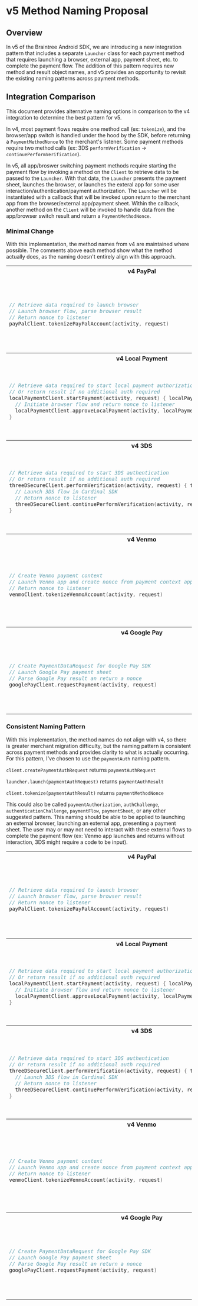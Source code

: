 # v5 Method Naming Proposal

## Overview

In v5 of the Braintree Android SDK, we are introducing a new integration pattern that includes a 
separate `Launcher` class for each payment method that requires launching a browser, external 
app, payment sheet, etc. to complete the payment flow. The addition of this pattern requires new 
method and result object names, and v5 provides an opportunity to revisit the existing naming 
patterns across payment methods.

## Integration Comparison

This document provides alternative naming options in comparison to the v4 integration to 
determine the best pattern for v5. 

In v4, most payment flows require one method call (ex: `tokenize`), and the browser/app switch is handled under the hood by the SDK, before returning a `PaymentMethodNonce` to the merchant's listener. Some payment methods require two method calls (ex: 3DS `performVerification` -> `continuePerformVerification`).

In v5, all app/broswer switching payment methods require starting the payment flow by invoking a method on the `Client` to retrieve data to be passed to the `Launcher`. With that data, the `Launcher` presents the payment sheet, launches the browser, or launches the exteral app for some user interaction/authentication/payment authorization. The `Launcher` will be instantiated with a callback that will be invoked upon return to the merchant app from the browser/external app/payment sheet. Within the callback, another method on the `Client` will be invoked to handle data from the app/browser switch result and return a `PaymentMethodNonce`. 

### Minimal Change

With this implementation, the method names from v4 are maintained where possible. The comments above each method show what the method actually does, as the naming doesn't entirely align with this approach.

<table>
<tr>
<th>v4 PayPal</th>
<th>v5 PayPal</th>
</tr>
<tr>

<td>

```kotlin 
// Retrieve data required to launch browser
// Launch browser flow, parse browser result
// Return nonce to listener
payPalClient.tokenizePayPalAccount(activity, request)
```

</td>

<td>

```kotlin
payPalLauncher = PayPalLauncher() { payPalBrowserSwitchResult ->
  // Parse the result from the PayPal browser flow and return a nonce
  payPalClient.onBrowserSwitchResult(payPalBrowserSwitchResult) 
}

// Retrieve data required to launch the PayPal flow in a browser
payPalClient.tokenizePayPalAccount(context, request) { payPalResponse, error ->
  // Launch the PayPal in a browser
  payPalLauncher.launch(activity, payPalResponse) 
}
```

</td>

</tr>

<tr>
<th>v4 Local Payment</th>
<th>v5 Local Payment</th>
</tr>
<tr>

<td>

```kotlin 
// Retrieve data required to start local payment authorization
// Or return result if no additional auth required
localPaymentClient.startPayment(activity, request) { localPaymentResult, error ->
  // Initiate browser flow and return nonce to listener
  localPaymentClient.approveLocalPayment(activity, localPaymentResult)
}
```

</td>

<td>

```kotlin
localPaymentLauncher = LocalPaymentLauncher() { localPaymentBrowserSwitchResult ->
  // Parse the result from the local payment browser flow and return a nonce
  localPaymentClient.approveLocalPayment(localPaymentBrowserSwitchResult) 
}

// Retrieve data required to launch the local payment flow in a browser
localPaymentClient.startPayment(context, request) { localPaymentResult, error ->
  // Launch the local payment in a browser
  localPaymentLauncher.launch(activity, localPaymentResult) 
}
```

</td>

</tr>
<tr>
<th>v4 3DS</th>
<th>v5 3DS</th>
</tr>
<tr>

<td>

```kotlin 
// Retrieve data required to start 3DS authentication
// Or return result if no additional auth required
threeDSecureClient.performVerification(activity, request) { threeDSecureResult, error ->
  // Launch 3DS flow in Cardinal SDK 
  // Return nonce to listener
  threeDSecureClient.continuePerformVerification(activity, request, threeDSecureResult)
}
```

</td>

<td>

```kotlin
threeDSecureLauncher = ThreeDSecureLauncher() { authenticationResult ->
  // Parse the result from the 3DS auth flow and return a nonce
  threeDSecureClient.continuePerformVerification(authenticationResult) 
}

// Retrieve data required to launch the 3DS flow
// Instantiate Cardinal SDK
threeDSecureClient.performVerification(context, request) { threeDSecureResult, error ->
  // Launch 3DS flow in Cardinal SDK 
  threeDSecureLauncher.launch(threeDSecureResult) 
}
```

</td>

</tr>

<tr>
<th>v4 Venmo</th>
<th>v5 Venmo</th>
</tr>
<tr>

<td>

```kotlin 
// Create Venmo payment context
// Launch Venmo app and create nonce from payment context app switch result
// Return nonce to listener
venmoClient.tokenizeVenmoAccount(activity, request)
```

</td>

<td>

```kotlin
venmoLauncher = VenmoLauncher(activity) { authChallengeResult ->
  // Create nonce from payment context app switch result and vault if required
  venmoClient.tokenizeVenmoAccount(authChallengeResult) 
}


  // Create Venmo payment context
venmoClient.requestAuthChallenge(context, request) { authChallenge, error ->
  // Launch Venmo app
  venmoLauncher.launch(authChallenge) 
}
```

</td>

</tr>

<tr>
<th>v4 Google Pay</th>
<th>v5 Google Pay</th>
</tr>
<tr>

<td>

```kotlin 
// Create PaymentDataRequest for Google Pay SDK
// Launch Google Pay payment sheet
// Parse Google Pay result an return a nonce
googlePayClient.requestPayment(activity, request)
```

</td>

<td>

```kotlin
googlePayLauncher = GooglePayLauncher(activity) { googlePayResult ->
  // Parse Google Pay result and return a nonce
  googlePayClient.tokenize(googlePayResult) 
}

// Create PaymentDataRequest for Google Pay SDK
googlePayClient.requestPayment(context, request) { googlePayIntentData, error ->
  // Launch Google Pay payment sheet
  googlePayLauncher.launch(googlePayIntentData) 
}
```

</td>

</tr>
</table>


### Consistent Naming Pattern

With this implementation, the method names do not align with v4, so there is greater merchant migration difficulty, but the naming pattern is consistent across payment methods and provides clarity to what is actually occurring.
For this pattern, I've chosen to use the `paymentAuth` naming pattern.

`client.createPaymentAuthRequest` returns `paymentAuthRequest`

`launcher.launch(paymentAuthRequest)` returns `paymentAuthResult`

`client.tokenize(paymentAuthResult)` returns `paymentMethodNonce`

This could also be called `paymentAuthorization`, `authChallenge`, `authenticationChallenge`, `paymentFlow`, `paymentSheet`, or any other suggested pattern. This naming should be able to be applied to launching an external browser, launching an external app, presenting a payment sheet. The user may or may not need to interact with these external flows to complete the payment flow (ex: Venmo app launches and returns without interaction, 3DS might require a code to be input).

<table>
<tr>
<th>v4 PayPal</th>
<th>v5 PayPal</th>
</tr>
<tr>

<td>

```kotlin 
// Retrieve data required to launch browser
// Launch browser flow, parse browser result
// Return nonce to listener
payPalClient.tokenizePayPalAccount(activity, request)
```

</td>

<td>

```kotlin
payPalLauncher = PayPalLauncher() { payPalBrowserSwitchResult ->
  // Parse the result from the PayPal browser flow and return a nonce
  payPalClient.onBrowserSwitchResult(payPalBrowserSwitchResult) 
}

// Retrieve data required to launch the PayPal flow in a browser
payPalClient.tokenizePayPalAccount(context, request) { payPalResponse, error ->
  // Launch the PayPal in a browser
  payPalLauncher.launch(activity, payPalResponse) 
}
```

</td>

</tr>

<tr>
<th>v4 Local Payment</th>
<th>v5 Local Payment</th>
</tr>
<tr>

<td>

```kotlin 
// Retrieve data required to start local payment authorization
// Or return result if no additional auth required
localPaymentClient.startPayment(activity, request) { localPaymentResult, error ->
  // Initiate browser flow and return nonce to listener
  localPaymentClient.approveLocalPayment(activity, localPaymentResult)
}
```

</td>

<td>

```kotlin
localPaymentLauncher = LocalPaymentLauncher() { localPaymentBrowserSwitchResult ->
  // Parse the result from the local payment browser flow and return a nonce
  localPaymentClient.approveLocalPayment(localPaymentBrowserSwitchResult) 
}

// Retrieve data required to launch the local payment flow in a browser
localPaymentClient.startPayment(context, request) { localPaymentResult, error ->
  // Launch the local payment in a browser
  localPaymentLauncher.launch(activity, localPaymentResult) 
}
```

</td>

</tr>
<tr>
<th>v4 3DS</th>
<th>v5 3DS</th>
</tr>
<tr>

<td>

```kotlin 
// Retrieve data required to start 3DS authentication
// Or return result if no additional auth required
threeDSecureClient.performVerification(activity, request) { threeDSecureResult, error ->
  // Launch 3DS flow in Cardinal SDK 
  // Return nonce to listener
  threeDSecureClient.continuePerformVerification(activity, request, threeDSecureResult)
}
```

</td>

<td>

```kotlin
threeDSecureLauncher = ThreeDSecureLauncher() { authenticationResult ->
  // Parse the result from the 3DS auth flow and return a nonce
  threeDSecureClient.continuePerformVerification(authenticationResult) 
}

// Retrieve data required to launch the 3DS flow
// Instantiate Cardinal SDK
threeDSecureClient.performVerification(context, request) { threeDSecureResult, error ->
  // Launch 3DS flow in Cardinal SDK 
  threeDSecureLauncher.launch(threeDSecureResult) 
}
```

</td>

</tr>

<tr>
<th>v4 Venmo</th>
<th>v5 Venmo</th>
</tr>
<tr>

<td>

```kotlin 
// Create Venmo payment context
// Launch Venmo app and create nonce from payment context app switch result
// Return nonce to listener
venmoClient.tokenizeVenmoAccount(activity, request)
```

</td>

<td>

```kotlin
venmoLauncher = VenmoLauncher(activity) { authChallengeResult ->
  // Create nonce from payment context app switch result and vault if required
  venmoClient.tokenizeVenmoAccount(authChallengeResult) 
}


  // Create Venmo payment context
venmoClient.requestAuthChallenge(context, request) { authChallenge, error ->
  // Launch Venmo app
  venmoLauncher.launch(authChallenge) 
}
```

</td>

</tr>

<tr>
<th>v4 Google Pay</th>
<th>v5 Google Pay</th>
</tr>
<tr>

<td>

```kotlin 
// Create PaymentDataRequest for Google Pay SDK
// Launch Google Pay payment sheet
// Parse Google Pay result an return a nonce
googlePayClient.requestPayment(activity, request)
```

</td>

<td>

```kotlin
googlePayLauncher = GooglePayLauncher(activity) { googlePayResult ->
  // Parse Google Pay result and return a nonce
  googlePayClient.tokenize(googlePayResult) 
}

// Create PaymentDataRequest for Google Pay SDK
googlePayClient.requestPayment(context, request) { googlePayIntentData, error ->
  // Launch Google Pay payment sheet
  googlePayLauncher.launch(googlePayIntentData) 
}
```

</td>

</tr>
</table>